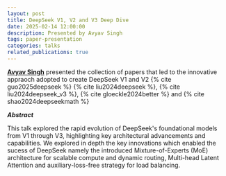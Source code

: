 ```yaml
---
layout: post
title: DeepSeek V1, V2 and V3 Deep Dive
date: 2025-02-14 12:00:00
description: Presented by Avyav Singh
tags: paper-presentation
categories: talks
related_publications: true
---
```


**[Avyav Singh](https://www.linkedin.com/in/avyav-kumar-singh/)** presented the collection of papers that led to the innovative appraoch adopted to create DeepSeek V1 and V2 {% cite guo2025deepseek %} {% cite liu2024deepseek %}, {% cite liu2024deepseek_v3 %}, {% cite gloeckle2024better %} and {% cite shao2024deepseekmath %} 

**_Abstract_**

This talk explored the rapid evolution of DeepSeek's foundational models from V1 through V3, highlighting key architectural advancements and capabilities. We explored in depth the key innovations which enabled the sucess of DeepSeek namely the introduced Mixture-of-Experts (MoE) architecture for scalable compute and dynamic routing, Multi-head Latent Attention and auxiliary-loss-free strategy for load balancing.
